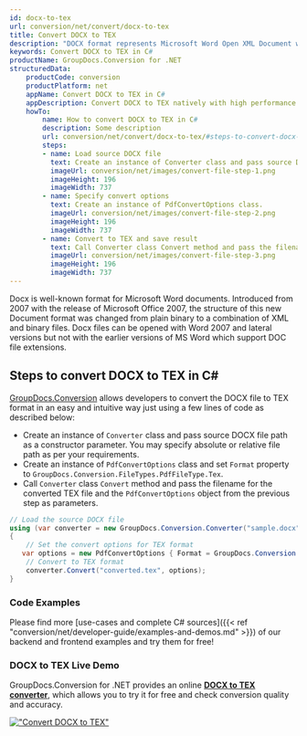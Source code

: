 ```yaml
---
id: docx-to-tex
url: conversion/net/convert/docx-to-tex
title: Convert DOCX to TEX
description: "DOCX format represents Microsoft Word Open XML Document with .docx extension. Learn how to convert DOCX to TEX file programmatically in C# language using GroupDocs.Conversion for .NET library."
keywords: Convert DOCX to TEX in C#
productName: GroupDocs.Conversion for .NET
structuredData:
    productCode: conversion
    productPlatform: net
    appName: Convert DOCX to TEX in C#
    appDescription: Convert DOCX to TEX natively with high performance using C# language and server side GroupDocs.Conversion for .NET APIs, without the use of any software like Microsoft or Open Office.
    howTo:
        name: How to convert DOCX to TEX in C# 
        description: Some description
        url: conversion/net/convert/docx-to-tex/#steps-to-convert-docx-to-tex-in-c
        steps:
        - name: Load source DOCX file 
          text: Create an instance of Converter class and pass source DOCX file path as a constructor parameter. You may specify absolute or relative file path as per your requirements. 
          imageUrl: conversion/net/images/convert-file-step-1.png
          imageHeight: 196
          imageWidth: 737
        - name: Specify convert options 
          text: Create an instance of PdfConvertOptions class.
          imageUrl: conversion/net/images/convert-file-step-2.png
          imageHeight: 196
          imageWidth: 737
        - name: Convert to TEX and save result 
          text: Call Converter class Convert method and pass the filename for the converted HTML file and the PdfConvertOptions object from the previous step as parameters.
          imageUrl: conversion/net/images/convert-file-step-3.png
          imageHeight: 196
          imageWidth: 737
---
```


Docx is well-known format for Microsoft Word documents. Introduced from 2007 with the release of Microsoft Office 2007, the structure of this new Document format was changed from plain binary to a combination of XML and binary files. Docx files can be opened with Word 2007 and lateral versions but not with the earlier versions of MS Word which support DOC file extensions.

## Steps to convert DOCX to TEX in C#

[GroupDocs.Conversion](https://products.groupdocs.com/conversion/net) allows developers to convert the DOCX file to TEX format in an easy and intuitive way just using a few lines of code as described below:

* Create an instance of `Converter` class and pass source DOCX file path as a constructor parameter. You may specify absolute or relative file path as per your requirements. 
* Create an instance of `PdfConvertOptions` class and set `Format` property to `GroupDocs.Conversion.FileTypes.PdfFileType.Tex`.
* Call `Converter` class `Convert` method and pass the filename for the converted TEX file and the `PdfConvertOptions` object from the previous step as parameters.

```csharp
// Load the source DOCX file
using (var converter = new GroupDocs.Conversion.Converter("sample.docx"))
{
    // Set the convert options for TEX format
   var options = new PdfConvertOptions { Format = GroupDocs.Conversion.FileTypes.PdfFileType.Tex };
    // Convert to TEX format
    converter.Convert("converted.tex", options);
}
```

### Code Examples

Please find more [use-cases and complete C# sources]({{< ref "conversion/net/developer-guide/examples-and-demos.md" >}}) of our backend and frontend examples and try them for free!

### DOCX to TEX Live Demo

GroupDocs.Conversion for .NET provides an online [**DOCX to TEX converter**](https://products.groupdocs.app/conversion/docx-to-tex), which allows you to try it for free and check conversion quality and accuracy.

[!["Convert DOCX to TEX"](conversion/net/images/convert-to-tex/convert-docx-to-tex.png)](https://products.groupdocs.app/conversion/docx-to-tex)